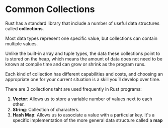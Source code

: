 # Common Collections

Rust has a standard library that include a number of useful data structures called **collections**. 

Most data types represent one specific value, but collections can contain multiple values. 

Unlike the built-in array and tuple types, the data these collections point to is stored on the heap, which means the amount of data does not need to be known at compile time and can grow or shrink as the program runs. 

Each kind of collection has different capabilities and costs, and choosing an appropriate one for your current situation is a skill you’ll develop over time. 

There are 3 collections taht are used frequently in Rust programs: 

1. **Vector**: Allows us to store a variable number of values next to each other. 
2. **String**: Collection of characters. 
3. **Hash Map**: Allows us to associate a value with a particular key. It's a specific implementation of the more general data structure called a **map**